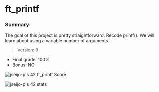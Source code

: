 # ft_printf

### Summary:

The goal of this project is pretty straightforward. Recode printf().
We will learn about using a variable number of arguments.

> Version: 9

- Final grade: 100%
- Bonus: NO

![jseijo-p's 42 ft_printf Score](https://badge42.vercel.app/api/v2/cl2s2tlio014009mn0nrll98l/project/2572537)

![jseijo-p's 42 stats](https://badge42.vercel.app/api/v2/cl2s2tlio014009mn0nrll98l/stats?cursusId=21&coalitionId=undefined)
